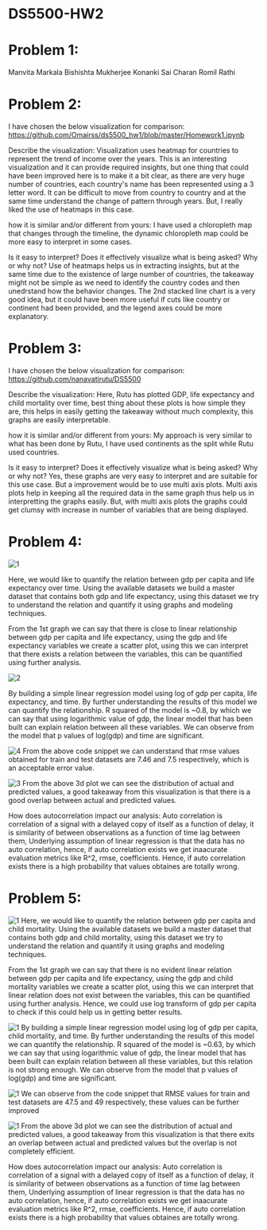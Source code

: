 # DS5500-HW2

# Problem 1:
Manvita Markala
Bishishta Mukherjee
Konanki Sai Charan
Romil Rathi

# Problem 2:
I have chosen the below visualization for comparison:
https://github.com/Omairss/ds5500_hw1/blob/master/Homework1.ipynb

Describe the visualization:
Visualization uses heatmap for countries to represent the trend of income over the years. This is an interesting visualization and it can provide required insights, but one thing that could have been improved here is to make it a bit clear, as there are very huge number of countries, each country's name has been represented using a 3 letter word. It can be difficult to move from country to country and at the same time understand the change of pattern through years. But, I really liked the use of heatmaps in this case.

how it is similar and/or different from yours:
I have used a chloropleth map that changes through the timeline, the dynamic chloropleth map could be more easy to interpret in some cases.

Is it easy to interpret? Does it effectively visualize what is being asked? Why or why not?
Use of heatmaps helps us in extracting insights, but at the same time due to the existence of large number of countries, the takeaway might not be simple as we need to identify the country codes and then unedrstand how the behavior changes. The 2nd stacked line chart is a very good idea, but it could have been more useful if cuts like country or continent had been provided, and the legend axes could be more explanatory.

# Problem 3:
I have chosen the below visualization for comparison:
https://github.com/nanavatirutu/DS5500

Describe the visualization:
Here, Rutu has plotted GDP, life expectancy and child mortality over time, best thing about these plots is how simple they are, this helps in easily getting the takeaway without much complexity, this graphs are easily interpretable. 

how it is similar and/or different from yours:
My approach is very similar to what has been done by Rutu, I have used continents as the split while Rutu used countries.

Is it easy to interpret? Does it effectively visualize what is being asked? Why or why not?
Yes, these graphs are very easy to interpret and are suitable for this use case. But a improvement would be to use multi axis plots. Multi axis plots help in keeping all the required data in the same graph thus help us in interpretting the graphs easily. But, with multi axis plots the graphs could get clumsy with increase in number of variables that are being displayed.


# Problem 4:

![1](/41.JPG)

Here, we would like to quantify the relation between gdp per capita and life expectancy over time. Using the available datasets we build a master dataset that contains both gdp and life expectancy, using this dataset we try to understand the relation and quantify it using graphs and modeling techniques. 

From the 1st graph we can say that there is close to linear relationship between gdp per capita and life expectancy, using the gdp and life expectancy variables we create a scatter plot, using this we can interpret that there exists a relation between the variables, this can be quantified using further analysis.

![2](/42.JPG)

By building a simple linear regression model using log of gdp per capita, life expectancy, and time. By further understanding the results of this model we can quantify the relationship. R squared of the model is ~0.8, by which we can say that using logarithmic value of gdp, the linear model that has been built can explain relation between all these variables. We can observe from the model that p values of log(gdp) and time are significant.


![4](/44.JPG)
From the above code snippet we can understand that rmse values obtained for train and test datasets are 7.46 and 7.5 respectively, which is an acceptable error value.


![3](/43.JPG)
From the above 3d plot we can see the distribution of actual and predicted values, a good takeaway from this visualization is that there is a good overlap between actual and predicted values.

How does autocorrelation impact our analysis:
Auto correlation is correlation of a signal with a delayed copy of itself as a function of delay, it is similarity of between observations as a function of time lag between them, Underlying assumption of linear regression is that the data has no auto correlation, hence, if auto correlation exists we get inaacurate evaluation metrics like R^2, rmse, coefficients. Hence, if auto correlation exists there is a high probability that values obtaines are totally wrong.

# Problem 5:

![1](/51.JPG)
Here, we would like to quantify the relation between gdp per capita and child mortality. Using the available datasets we build a master dataset that contains both gdp and child mortality, using this dataset we try to understand the relation and quantify it using graphs and modeling techniques. 

From the 1st graph we can say that there is no evident linear relation between gdp per capita and life expectancy, using the gdp and child mortality variables we create a scatter plot, using this we can interpret that linear relation does not exist between the variables, this can be quantified using further analysis. Hence, we could use log transform of gdp per capita to check if this could help us in getting better results.

![1](/52.JPG)
By building a simple linear regression model using log of gdp per capita, child mortality, and time. By further understanding the results of this model we can quantify the relationship. R squared of the model is ~0.63, by which we can say that using logarithmic value of gdp, the linear model that has been built can explain relation between all these variables, but this relation is not strong enough. We can observe from the model that p values of log(gdp) and time are significant.


![1](/53.JPG)
We can observe from the code snippet that RMSE values for train and test datasets are 47.5 and 49 respectively, these values can be further improved


![1](/54.JPG)
From the above 3d plot we can see the distribution of actual and predicted values, a good takeaway from this visualization is that there exits an overlap between actual and predicted values but the overlap is not completely efficient.

How does autocorrelation impact our analysis:
Auto correlation is correlation of a signal with a delayed copy of itself as a function of delay, it is similarity of between observations as a function of time lag between them, Underlying assumption of linear regression is that the data has no auto correlation, hence, if auto correlation exists we get inaacurate evaluation metrics like R^2, rmse, coefficients. Hence, if auto correlation exists there is a high probability that values obtaines are totally wrong.
